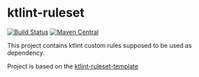 # ktlint-ruleset

[![Build Status](https://travis-ci.org/pashc/ktlint-ruleset.svg?branch=master)](https://travis-ci.org/pashc/ktlint-ruleset)
[![Maven Central](https://img.shields.io/maven-central/v/com.github.pashc/ktlint-ruleset.svg?label=Maven%20Central)](https://search.maven.org/search?q=g:%22com.github.pashc%22%20AND%20a:%22ktlint-ruleset%22)

This project contains ktlint custom rules supposed to be used as dependency.

Project is based on the [ktlint-ruleset-template](https://github.com/shyiko/ktlint/tree/master/ktlint-ruleset-template)
